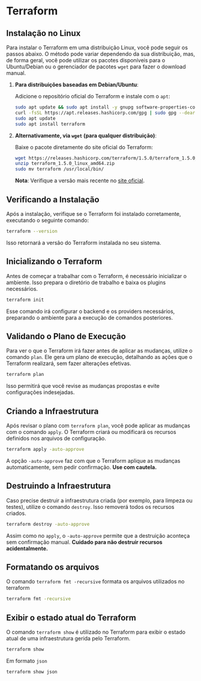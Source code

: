 # Terraform

## Instalação no Linux

Para instalar o Terraform em uma distribuição Linux, você pode seguir os passos abaixo. O método pode variar dependendo da sua distribuição, mas, de forma geral, você pode utilizar os pacotes disponíveis para o Ubuntu/Debian ou o gerenciador de pacotes `wget` para fazer o download manual.

1. **Para distribuições baseadas em Debian/Ubuntu**:
   
   Adicione o repositório oficial do Terraform e instale com o `apt`:

   ```bash
   sudo apt update && sudo apt install -y gnupg software-properties-common
   curl -fsSL https://apt.releases.hashicorp.com/gpg | sudo gpg --dearmor > /usr/share/keyrings/hashicorp-archive-keyring.gpg
   sudo apt update
   sudo apt install terraform
   ```

2. **Alternativamente, via `wget` (para qualquer distribuição)**:

   Baixe o pacote diretamente do site oficial do Terraform:

   ```bash
   wget https://releases.hashicorp.com/terraform/1.5.0/terraform_1.5.0_linux_amd64.zip
   unzip terraform_1.5.0_linux_amd64.zip
   sudo mv terraform /usr/local/bin/
   ```

   **Nota**: Verifique a versão mais recente no [site oficial](https://www.terraform.io/downloads.html).

## Verificando a Instalação

Após a instalação, verifique se o Terraform foi instalado corretamente, executando o seguinte comando:

```bash
terraform --version
```

Isso retornará a versão do Terraform instalada no seu sistema.

## Inicializando o Terraform

Antes de começar a trabalhar com o Terraform, é necessário inicializar o ambiente. Isso prepara o diretório de trabalho e baixa os plugins necessários.

```bash
terraform init
```

Esse comando irá configurar o backend e os providers necessários, preparando o ambiente para a execução de comandos posteriores.

## Validando o Plano de Execução

Para ver o que o Terraform irá fazer antes de aplicar as mudanças, utilize o comando `plan`. Ele gera um plano de execução, detalhando as ações que o Terraform realizará, sem fazer alterações efetivas.

```bash
terraform plan
```

Isso permitirá que você revise as mudanças propostas e evite configurações indesejadas.

## Criando a Infraestrutura

Após revisar o plano com `terraform plan`, você pode aplicar as mudanças com o comando `apply`. O Terraform criará ou modificará os recursos definidos nos arquivos de configuração.

```bash
terraform apply -auto-approve
```

A opção `-auto-approve` faz com que o Terraform aplique as mudanças automaticamente, sem pedir confirmação. **Use com cautela.**

## Destruindo a Infraestrutura

Caso precise destruir a infraestrutura criada (por exemplo, para limpeza ou testes), utilize o comando `destroy`. Isso removerá todos os recursos criados.

```bash
terraform destroy -auto-approve
```

Assim como no `apply`, o `-auto-approve` permite que a destruição aconteça sem confirmação manual. **Cuidado para não destruir recursos acidentalmente.**

## Formatando os arquivos

O comando `terraform fmt -recursive` formata os arquivos utilizados no terraform

```bash
terraform fmt -recursive
```

## Exibir o estado atual do Terraform 

O comando `terraform show` é utilizado no Terraform para exibir o estado atual de uma infraestrutura gerida pelo Terraform.

```bash
terraform show 
```

Em formato `json`

```bash
terraform show json
```